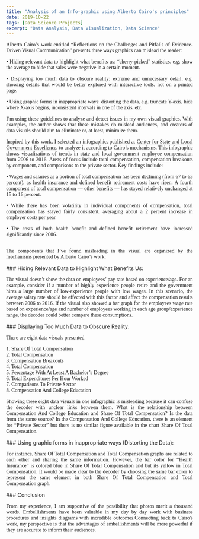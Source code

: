 ```yaml
---
title: "Analysis of an Info-graphic using Alberto Cairo's principles"
date: 2019-10-22
tags: [Data Science Projects]
excerpt: "Data Analysis, Data Visualization, Data Science"
---
```

<p style="text-align: justify;font-family: none;">Alberto Cairo’s work entitled “Reflections on the Challenges and Pitfalls of Evidence-Driven Visual Communication” presents three ways graphics can mislead the reader:</p>
<p style="text-align: justify;font-family: none;">•	Hiding relevant data to highlight what benefits us: “cherry-picked” statistics, e.g. show the average to hide that sales were negative in a certain moment.</p>
<p style="text-align: justify;font-family: none;">•	Displaying too much data to obscure reality: extreme and unnecessary detail, e.g. showing details that would be better explored with interactive tools, not on a printed page.</p>
<p style="text-align: justify;font-family: none;">•	Using graphic forms in inappropriate ways: distorting the data, e.g. truncate Y-axis, hide where X-axis begins, inconsistent intervals in one of the axis, etc.</p>
<p style="text-align: justify;font-family: none;">I’m using these guidelines to analyze and detect issues in my own visual graphics. With examples, the author shows that these mistakes do mislead audiences, and creators of data visuals should aim to eliminate or, at least, minimize them.</p>
<p style="text-align: justify;font-family: none;">Inspired by this work, I selected an infographic, published at <a href="https://slge.org/resources/infographic-state-and-local-government-compensation">Center for State and Local Government Excellence</a>, to analyze it according to Cairo’s mechanisms. This infographic shows visualizations of trends in state and local government employee compensation from 2006 to 2016. Areas of focus include total compensation, compensation breakouts by component, and comparisons to the private sector. Key findings include:</p>
<p style="text-align: justify;font-family: none;">•	Wages and salaries as a portion of total compensation has been declining (from 67 to 63 percent), as health insurance and defined benefit retirement costs have risen. A fourth component of total compensation — other benefits — has stayed relatively unchanged at 15 to 16 percent.</p>
<p style="text-align: justify;font-family: none;">•	While there has been volatility in individual components of compensation, total compensation has stayed fairly consistent, averaging about a 2 percent increase in employer costs per year.</p>
<p style="text-align: justify;font-family: none;">•	The costs of both health benefit and defined benefit retirement have increased significantly since 2006.</p>
<img src="{{site.url}}{{site.baseurl}}/images/InfoGraphic.jpg" alt=""> 
<p style="text-align: justify;font-family: none;">The components that I’ve found misleading in the visual are organized by the mechanisms presented by Alberto Cairo’s work:</p>
### Hiding Relevant Data to Highlight What Benefits Us:
<p style="text-align: justify;font-family: none;">The visual doesn’t show the data on employees’ pay rate based on experience/age. For an example, consider if a number of highly experience people retire and the government hires a large number of low-experience people with low wages. In this scenario, the average salary rate should be effected with this factor and affect the compensation results between 2006 to 2016. If the visual also showed a bar graph for the employees wage rate based on experience/age and number of employees working in each age group/experience range, the decoder could better compare these consumptions.</p>
### Displaying Too Much Data to Obscure Reality:
<p style="text-align: justify;font-family: none;">There are eight data visuals presented</p>
<p style="text-align: justify;font-family: none;">1.	Share Of Total Compensation<br />
2.	Total Compensation<br />
3.	Compensation Breakouts<br />
4.	Total Compensation<br />
5.	Percentage With At Least A Bachelor’s Degree<br />
6.	Total Expenditures Per Hour Worked<br />
7.	Comparisons To Private Sector<br />
8.	Compensation And College Education<br />
</p>
<p style="text-align: justify;font-family: none;">Showing these eight data visuals in one infographic is misleading because it can confuse the decoder with unclear links between them. What is the relationship between Compensation And College Education and Share Of Total Compensation? Is the data from the same source? In the Compensation And College Education, there is an element for “Private Sector” but there is no similar figure available in the chart Share Of Total Compensation.</p>
### Using graphic forms in inappropriate ways (Distorting the Data):
<p style="text-align: justify;font-family: none;">For instance, Share Of Total Compensation and Total Compensation graphs are related to each other and sharing the same information. However, the bar color for “Health Insurance” is  colored blue in Share Of Total Compensation and but its yellow in Total Compensation. It would be made clear to the decoder by choosing the same bar color to represent the same element in both Share Of Total Compensation and Total Compensation graph.</p>
### Conclusion
<p style="text-align: justify;font-family: none;">From my experience, I am supportive of the possibility that photos merit a thousand words. Embellishments have been valuable in my day by day work with business procedures and insights diagrams with incredible outcomes.Connecting back to Cairo's work, my perspective is that the advantages of embellishments will be more powerful if they are accurate to inform their audiences.</p>